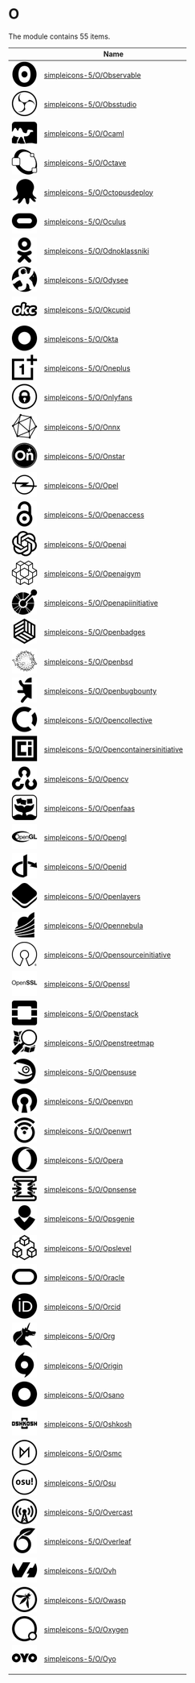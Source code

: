# O

The module contains 55 items.



| |Name|
|:---:|---|
| ![illustration of simpleicons-5/O/Observable](../../simpleicons-5/O/Observable.png) | [simpleicons-5/O/Observable](../../simpleicons-5/O/Observable.md) |
| ![illustration of simpleicons-5/O/Obsstudio](../../simpleicons-5/O/Obsstudio.png) | [simpleicons-5/O/Obsstudio](../../simpleicons-5/O/Obsstudio.md) |
| ![illustration of simpleicons-5/O/Ocaml](../../simpleicons-5/O/Ocaml.png) | [simpleicons-5/O/Ocaml](../../simpleicons-5/O/Ocaml.md) |
| ![illustration of simpleicons-5/O/Octave](../../simpleicons-5/O/Octave.png) | [simpleicons-5/O/Octave](../../simpleicons-5/O/Octave.md) |
| ![illustration of simpleicons-5/O/Octopusdeploy](../../simpleicons-5/O/Octopusdeploy.png) | [simpleicons-5/O/Octopusdeploy](../../simpleicons-5/O/Octopusdeploy.md) |
| ![illustration of simpleicons-5/O/Oculus](../../simpleicons-5/O/Oculus.png) | [simpleicons-5/O/Oculus](../../simpleicons-5/O/Oculus.md) |
| ![illustration of simpleicons-5/O/Odnoklassniki](../../simpleicons-5/O/Odnoklassniki.png) | [simpleicons-5/O/Odnoklassniki](../../simpleicons-5/O/Odnoklassniki.md) |
| ![illustration of simpleicons-5/O/Odysee](../../simpleicons-5/O/Odysee.png) | [simpleicons-5/O/Odysee](../../simpleicons-5/O/Odysee.md) |
| ![illustration of simpleicons-5/O/Okcupid](../../simpleicons-5/O/Okcupid.png) | [simpleicons-5/O/Okcupid](../../simpleicons-5/O/Okcupid.md) |
| ![illustration of simpleicons-5/O/Okta](../../simpleicons-5/O/Okta.png) | [simpleicons-5/O/Okta](../../simpleicons-5/O/Okta.md) |
| ![illustration of simpleicons-5/O/Oneplus](../../simpleicons-5/O/Oneplus.png) | [simpleicons-5/O/Oneplus](../../simpleicons-5/O/Oneplus.md) |
| ![illustration of simpleicons-5/O/Onlyfans](../../simpleicons-5/O/Onlyfans.png) | [simpleicons-5/O/Onlyfans](../../simpleicons-5/O/Onlyfans.md) |
| ![illustration of simpleicons-5/O/Onnx](../../simpleicons-5/O/Onnx.png) | [simpleicons-5/O/Onnx](../../simpleicons-5/O/Onnx.md) |
| ![illustration of simpleicons-5/O/Onstar](../../simpleicons-5/O/Onstar.png) | [simpleicons-5/O/Onstar](../../simpleicons-5/O/Onstar.md) |
| ![illustration of simpleicons-5/O/Opel](../../simpleicons-5/O/Opel.png) | [simpleicons-5/O/Opel](../../simpleicons-5/O/Opel.md) |
| ![illustration of simpleicons-5/O/Openaccess](../../simpleicons-5/O/Openaccess.png) | [simpleicons-5/O/Openaccess](../../simpleicons-5/O/Openaccess.md) |
| ![illustration of simpleicons-5/O/Openai](../../simpleicons-5/O/Openai.png) | [simpleicons-5/O/Openai](../../simpleicons-5/O/Openai.md) |
| ![illustration of simpleicons-5/O/Openaigym](../../simpleicons-5/O/Openaigym.png) | [simpleicons-5/O/Openaigym](../../simpleicons-5/O/Openaigym.md) |
| ![illustration of simpleicons-5/O/Openapiinitiative](../../simpleicons-5/O/Openapiinitiative.png) | [simpleicons-5/O/Openapiinitiative](../../simpleicons-5/O/Openapiinitiative.md) |
| ![illustration of simpleicons-5/O/Openbadges](../../simpleicons-5/O/Openbadges.png) | [simpleicons-5/O/Openbadges](../../simpleicons-5/O/Openbadges.md) |
| ![illustration of simpleicons-5/O/Openbsd](../../simpleicons-5/O/Openbsd.png) | [simpleicons-5/O/Openbsd](../../simpleicons-5/O/Openbsd.md) |
| ![illustration of simpleicons-5/O/Openbugbounty](../../simpleicons-5/O/Openbugbounty.png) | [simpleicons-5/O/Openbugbounty](../../simpleicons-5/O/Openbugbounty.md) |
| ![illustration of simpleicons-5/O/Opencollective](../../simpleicons-5/O/Opencollective.png) | [simpleicons-5/O/Opencollective](../../simpleicons-5/O/Opencollective.md) |
| ![illustration of simpleicons-5/O/Opencontainersinitiative](../../simpleicons-5/O/Opencontainersinitiative.png) | [simpleicons-5/O/Opencontainersinitiative](../../simpleicons-5/O/Opencontainersinitiative.md) |
| ![illustration of simpleicons-5/O/Opencv](../../simpleicons-5/O/Opencv.png) | [simpleicons-5/O/Opencv](../../simpleicons-5/O/Opencv.md) |
| ![illustration of simpleicons-5/O/Openfaas](../../simpleicons-5/O/Openfaas.png) | [simpleicons-5/O/Openfaas](../../simpleicons-5/O/Openfaas.md) |
| ![illustration of simpleicons-5/O/Opengl](../../simpleicons-5/O/Opengl.png) | [simpleicons-5/O/Opengl](../../simpleicons-5/O/Opengl.md) |
| ![illustration of simpleicons-5/O/Openid](../../simpleicons-5/O/Openid.png) | [simpleicons-5/O/Openid](../../simpleicons-5/O/Openid.md) |
| ![illustration of simpleicons-5/O/Openlayers](../../simpleicons-5/O/Openlayers.png) | [simpleicons-5/O/Openlayers](../../simpleicons-5/O/Openlayers.md) |
| ![illustration of simpleicons-5/O/Opennebula](../../simpleicons-5/O/Opennebula.png) | [simpleicons-5/O/Opennebula](../../simpleicons-5/O/Opennebula.md) |
| ![illustration of simpleicons-5/O/Opensourceinitiative](../../simpleicons-5/O/Opensourceinitiative.png) | [simpleicons-5/O/Opensourceinitiative](../../simpleicons-5/O/Opensourceinitiative.md) |
| ![illustration of simpleicons-5/O/Openssl](../../simpleicons-5/O/Openssl.png) | [simpleicons-5/O/Openssl](../../simpleicons-5/O/Openssl.md) |
| ![illustration of simpleicons-5/O/Openstack](../../simpleicons-5/O/Openstack.png) | [simpleicons-5/O/Openstack](../../simpleicons-5/O/Openstack.md) |
| ![illustration of simpleicons-5/O/Openstreetmap](../../simpleicons-5/O/Openstreetmap.png) | [simpleicons-5/O/Openstreetmap](../../simpleicons-5/O/Openstreetmap.md) |
| ![illustration of simpleicons-5/O/Opensuse](../../simpleicons-5/O/Opensuse.png) | [simpleicons-5/O/Opensuse](../../simpleicons-5/O/Opensuse.md) |
| ![illustration of simpleicons-5/O/Openvpn](../../simpleicons-5/O/Openvpn.png) | [simpleicons-5/O/Openvpn](../../simpleicons-5/O/Openvpn.md) |
| ![illustration of simpleicons-5/O/Openwrt](../../simpleicons-5/O/Openwrt.png) | [simpleicons-5/O/Openwrt](../../simpleicons-5/O/Openwrt.md) |
| ![illustration of simpleicons-5/O/Opera](../../simpleicons-5/O/Opera.png) | [simpleicons-5/O/Opera](../../simpleicons-5/O/Opera.md) |
| ![illustration of simpleicons-5/O/Opnsense](../../simpleicons-5/O/Opnsense.png) | [simpleicons-5/O/Opnsense](../../simpleicons-5/O/Opnsense.md) |
| ![illustration of simpleicons-5/O/Opsgenie](../../simpleicons-5/O/Opsgenie.png) | [simpleicons-5/O/Opsgenie](../../simpleicons-5/O/Opsgenie.md) |
| ![illustration of simpleicons-5/O/Opslevel](../../simpleicons-5/O/Opslevel.png) | [simpleicons-5/O/Opslevel](../../simpleicons-5/O/Opslevel.md) |
| ![illustration of simpleicons-5/O/Oracle](../../simpleicons-5/O/Oracle.png) | [simpleicons-5/O/Oracle](../../simpleicons-5/O/Oracle.md) |
| ![illustration of simpleicons-5/O/Orcid](../../simpleicons-5/O/Orcid.png) | [simpleicons-5/O/Orcid](../../simpleicons-5/O/Orcid.md) |
| ![illustration of simpleicons-5/O/Org](../../simpleicons-5/O/Org.png) | [simpleicons-5/O/Org](../../simpleicons-5/O/Org.md) |
| ![illustration of simpleicons-5/O/Origin](../../simpleicons-5/O/Origin.png) | [simpleicons-5/O/Origin](../../simpleicons-5/O/Origin.md) |
| ![illustration of simpleicons-5/O/Osano](../../simpleicons-5/O/Osano.png) | [simpleicons-5/O/Osano](../../simpleicons-5/O/Osano.md) |
| ![illustration of simpleicons-5/O/Oshkosh](../../simpleicons-5/O/Oshkosh.png) | [simpleicons-5/O/Oshkosh](../../simpleicons-5/O/Oshkosh.md) |
| ![illustration of simpleicons-5/O/Osmc](../../simpleicons-5/O/Osmc.png) | [simpleicons-5/O/Osmc](../../simpleicons-5/O/Osmc.md) |
| ![illustration of simpleicons-5/O/Osu](../../simpleicons-5/O/Osu.png) | [simpleicons-5/O/Osu](../../simpleicons-5/O/Osu.md) |
| ![illustration of simpleicons-5/O/Overcast](../../simpleicons-5/O/Overcast.png) | [simpleicons-5/O/Overcast](../../simpleicons-5/O/Overcast.md) |
| ![illustration of simpleicons-5/O/Overleaf](../../simpleicons-5/O/Overleaf.png) | [simpleicons-5/O/Overleaf](../../simpleicons-5/O/Overleaf.md) |
| ![illustration of simpleicons-5/O/Ovh](../../simpleicons-5/O/Ovh.png) | [simpleicons-5/O/Ovh](../../simpleicons-5/O/Ovh.md) |
| ![illustration of simpleicons-5/O/Owasp](../../simpleicons-5/O/Owasp.png) | [simpleicons-5/O/Owasp](../../simpleicons-5/O/Owasp.md) |
| ![illustration of simpleicons-5/O/Oxygen](../../simpleicons-5/O/Oxygen.png) | [simpleicons-5/O/Oxygen](../../simpleicons-5/O/Oxygen.md) |
| ![illustration of simpleicons-5/O/Oyo](../../simpleicons-5/O/Oyo.png) | [simpleicons-5/O/Oyo](../../simpleicons-5/O/Oyo.md) |



